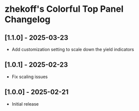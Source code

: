 # zhekoff's Colorful Top Panel Changelog

## [1.1.0] - 2025-03-23
- Add customization setting to scale down the yield indicators

## [1.0.1] - 2025-02-23
- Fix scaling issues

## [1.0.0] - 2025-02-21
- Initial release
